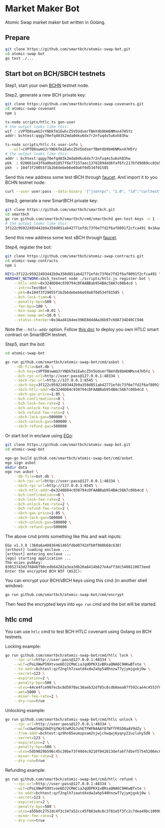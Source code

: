 # Market Maker Bot

Atomic Swap market maker bot written in Golang.




## Prepare

```bash
git clone https://github.com/smartbch/atomic-swap-bot.git
cd atomic-swap-bot
go test ./...
```



## Start bot on BCH/SBCH testnets

Step1, start your own [BCHN](https://bitcoincashnode.org/en/) testnet node.



Step2, generate a new BCH private key:

```bash
git clone https://github.com/smartbch/atomic-swap-covenants.git
cd atomic-swap-covenant
npm i

ts-node scripts/htlc.ts gen-user
# the output looks like this:
wif : cVPTD8swmUJrYNDkTm1EwhcZ5V5UdsmrTBmYdb9bH6NMxn47H5Yz
addr: bchtest:qqgy70efq403k2mda04ku6dx7r2nfuq4s5u6xh83hw

ts-node scripts/htlc.ts user-info \
  --wif=cVPTD8swmUJrYNDkTm1EwhcZ5V5UdsmrTBmYdb9bH6NMxn47H5Yz
# the output looks like this:
addr : bchtest:qqgy70efq403k2mda04ku6dx7r2nfuq4s5u6xh83hw
pbk  : 020661e43f6a0be81057f6e77157aec13782894dd6faf6fc217bfd9d89cc03e5a7
pkh  : 104f3f29055f1b2b6debeb6e69a6f0d534f01585
```

Send this new address some test tBCH through [faucet](https://tbch.googol.cash/). And import it to you BCHN testnet node:

```bash
curl --user user:pass --data-binary '{"jsonrpc": "1.0", "id":"curltest", "method": "importaddress", "params": ["bchtest:qqgy70efq403k2mda04ku6dx7r2nfuq4s5u6xh83hw", "testbot", true] }' -H 'content-type: text/plain;' http://127.0.0.1:48334/
```



Step3, generate a new SmartBCH private key:

```bash
git clone https://github.com/smartbch/smartbch.git
cd smartbch
go run github.com/smartbch/smartbch/cmd/smartbchd gen-test-keys -n 1 --show-address
# the output looks like this:
3f122c95922493442b9a358d851ab42771efdc73f6e7fd2f6af8091f2cfca491 0x3Aad4164ee396E8d4dAa36b97c60A734D49CC946
```

Send this new address some test sBCH through [faucet](http://13.214.162.63:8080/faucet).



Step4, register the bot:

```bash
git clone https://github.com/smartbch/atomic-swap-contracts.git
cd atomic-swap-contracts
npm i

KEY1=3f122c95922493442b9a358d851ab42771efdc73f6e7fd2f6af8091f2cfca491 \
HARDHAT_NETWORK=sbch_testnet node ./scripts/htlc.js register-bot \
	--htlc-addr=0x3246D84c930794cDFAABBab954BAc58A7c08b4cd \
	--intro=TestBot \
	--pkh=0x104f3f29055f1b2b6debeb6e69a6f0d534f01585 \
	--bch-lock-time=6 \
	--penalty-bps=500 \
	--fee-bps=100 \
	--min-swap-amt=0.01 \
	--max-swap-amt=10.0 \
	--status-checker=0x3Aad4164ee396E8d4dAa36b97c60A734D49CC946
```

Note the `--htlc-addr` option. Follow [this doc](https://github.com/smartbch/atomic-swap-contracts/blob/main/README.md) to deploy you own HTLC smart contract on SmartBCH testnet.



Step5, start the bot:

```bash
cd atomic-swap-bot

go run github.com/smartbch/atomic-swap-bot/cmd/asbot \
	--db-file=bot.db \
	--bch-key=cVPTD8swmUJrYNDkTm1EwhcZ5V5UdsmrTBmYdb9bH6NMxn47H5Yz \
	--bch-rpc-url=http://user:pass@127.0.0.1:48334 \
	--sbch-rpc-url=http://127.0.0.1:8545 \
	--sbch-key=3f122c95922493442b9a358d851ab42771efdc73f6e7fd2f6af8091f2cfca491 \
	--sbch-htlc-addr=0x3246D84c930794cDFAABBab954BAc58A7c08b4cd \
	--sbch-gas-price=1.05 \
	--bch-confirmations=0 \
	--bch-lock-fee-rate=2 \
	--bch-unlock-fee-rate=2 \
	--bch-refund-fee-rate=2 \
	--sbch-lock-gas=500000 \
	--sbch-unlock-gas=500000 \
	--sbch-refund-gas=500000
```



Or start bot in enclave using [EGo](https://www.edgeless.systems/products/ego/):

```bash
git clone https://github.com/smartbch/atomic-swap-bot.git
cd atomic-swap-bot

ego-go build github.com/smartbch/atomic-swap-bot/cmd/asbot
ego sign asbot
mkdir data
ego run asbot \
	--db-file=bot.db \
	--bch-rpc-url=http://user:pass@127.0.0.1:48334 \
	--sbch-rpc-url=http://127.0.0.1:8545 \
	--sbch-htlc-addr=0x3246D84c930794cDFAABBab954BAc58A7c08b4cd \
	--bch-confirmations=0 \
	--bch-lock-fee-rate=2 \
	--bch-unlock-fee-rate=2 \
	--bch-refund-fee-rate=2 \
	--sbch-gas-price=1.05 \
	--sbch-lock-gas=500000 \
	--sbch-unlock-gas=500000 \
	--sbch-refund-gas=500000
```

The above cmd prints something like this and wait inputs:
```
EGo v1.3.0 (360a6a40836461465fdbd0742dfb0f980b68c638)
[erthost] loading enclave ...
[erthost] entering enclave ...
[ego] starting application ...
The ecies pubkey: 03052743d278846f90cedb64282a3ea3db20a8414b627e4aff3dc5408110073eed
Enter the encrypted BCH WIF (ASIC): 
```

You can encrypt your BCH/sBCH keys using this cmd (in another shell window):

```bash
go run github.com/smartbch/atomic-swap-bot/cmd/encrypt
```

Then feed the encrypted keys into `ego run` cmd and the bot will be started.



## htlc cmd

You can use `htlc` cmd to test BCH HTLC covenant using Golang on BCH testnets.

Locking example:

```bash
go run github.com/smartbch/atomic-swap-bot/cmd/htlc lock \
    --rpc-url=http://user:pass@127.0.0.1:48334 \
	--wif=cPoiXWwPS9Xtvoe6DJ2CMmCiaJqUDPKX1vBRsaQNA6C9HKwBTxte \
	--to-addr=bchtest:qzf2nglh7zaatd4xdw2ahp540hnzw77yjymjgxkj0w \
	--secret=123 \
	--expiration=2 \
	--penalty-bps=500 \
	--utxo=44ce4fce907ecbc8d5070ac38aeb32df85c8cdb0aea07f592cae4c4553f828bc:2:9904419 \
	--amt=5000 \
	--miner-fee-rate=2 \
	--dry-run=true
```

Unlocking example:

```bash
go run github.com/smartbch/atomic-swap-bot/cmd/htlc unlock \
    --rpc-url=http://user:pass@127.0.0.1:48334 \
	--wif=cUw45Hq2UkDYqYWz9JwMJGJuhETFWFN4AAY87WffFRSD8aAV9dZy \
	--from-addr=bchtest:qz9hn65eumzpsam2njwjchwqwj6yqny22uzluhy5d0 \
	--secret=123 \
	--expiration=2 \
	--penalty-bps=500 \
	--utxo=5d59029b596c45c39be73f49d4c9210f042813defa6f7d5ef575452064c017c2:0:5000 \
	--miner-fee-rate=2 \
	--dry-run=true
```

Refunding example:

```bash
go run github.com/smartbch/atomic-swap-bot/cmd/htlc refund \
    --rpc-url=http://user:pass@127.0.0.1:48334 \
	--wif=cPoiXWwPS9Xtvoe6DJ2CMmCiaJqUDPKX1vBRsaQNA6C9HKwBTxte \
	--to-addr=bchtest:qzf2nglh7zaatd4xdw2ahp540hnzw77yjymjgxkj0w \
	--secret=123 \
	--expiration=2 \
	--penalty-bps=500 \
	--utxo=a55bdc2751dc4f3c347a52cc45f063e8c0c3781e5f3fc2c7dea49bc10098d694:0:5000 \
	--miner-fee-rate=2 \
	--dry-run=true
```

